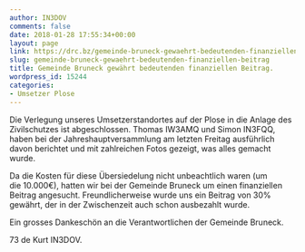 ```yaml
---
author: IN3DOV
comments: false
date: 2018-01-28 17:55:34+00:00
layout: page
link: https://drc.bz/gemeinde-bruneck-gewaehrt-bedeutenden-finanziellen-beitrag/
slug: gemeinde-bruneck-gewaehrt-bedeutenden-finanziellen-beitrag
title: Gemeinde Bruneck gewährt bedeutenden finanziellen Beitrag.
wordpress_id: 15244
categories:
- Umsetzer Plose
---
```


Die Verlegung unseres Umsetzerstandortes auf der Plose in die Anlage des Zivilschutzes ist abgeschlossen. Thomas IW3AMQ und Simon IN3FQQ, haben bei der Jahreshauptversammlung am letzten Freitag ausführlich davon berichtet und mit zahlreichen Fotos gezeigt, was alles gemacht wurde.

Da die Kosten für diese Übersiedelung nicht unbeachtlich waren (um die 10.000€), hatten wir bei der Gemeinde Bruneck um einen finanziellen Beitrag angesucht. Freundlicherweise wurde uns ein Beitrag von 30% gewährt, der in der Zwischenzeit auch schon ausbezahlt wurde.

Ein grosses Dankeschön an die Verantwortlichen der Gemeinde Bruneck.

73 de Kurt IN3DOV.


